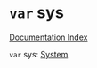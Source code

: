 # `var` sys

[Documentation Index](../README.md)

`var` sys: [System](../private.interface.System/README.md)